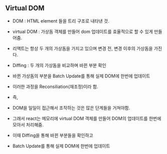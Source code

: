 ## Virtual DOM
- DOM : HTML element 들을 트리 구조로 내타낸 것.
- virtual DOM : 가상돔 객체를 만들어 dom 업데이트를 효율적으로 할 수 있게 만들어줌.
- 리액트는 항상 두 개의 가상돔을 가지고 있으며 변경 전, 변경 이후의 가상돔을 가진다.
- Diffing : 두 개의 가상돔을 비교하며 바뀐 부분 확인
- 바뀐 가상돔의 부분을 Batch Update를 통해 실제 DOM에 한번에 업데이트
- 이러한 과정을 Reconsiliation(재조정)이라 함.

- 즉,
- DOM을 일일이 접근해서 조작하는 것은 많은 단계들을 거쳐야함.
- 그래서 react는 메모리에 virtual DOM 객체를 만들어 DOM의 업데이트를 한번에 모아서 처리해줌.
- 이때 Diffing을 통해 바뀐 부분들을 확인하고
- Batch Update를 통해 실제 DOM에 한번에 업데이트
